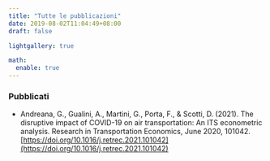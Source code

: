 ```yaml
---
title: "Tutte le pubblicazioni"
date: 2019-08-02T11:04:49+08:00
draft: false

lightgallery: true

math:
  enable: true
---
```


### Pubblicati

* Andreana, G., Gualini, A., Martini, G., Porta, F., & Scotti, D. (2021). The disruptive impact of COVID-19 on air transportation: An ITS econometric analysis. Research in Transportation Economics, June 2020, 101042. [https://doi.org/10.1016/j.retrec.2021.101042](https://doi.org/10.1016/j.retrec.2021.101042)
